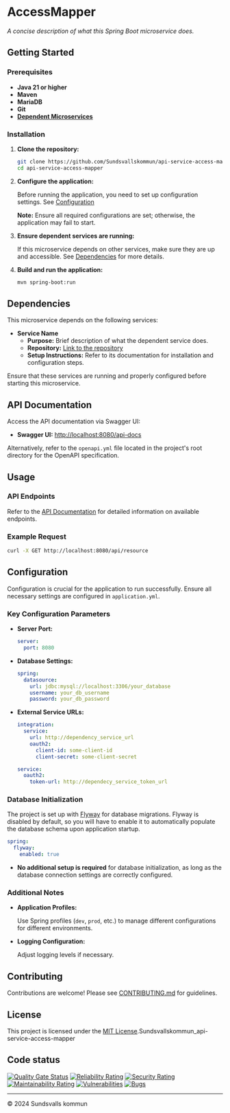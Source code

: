 # AccessMapper

_A concise description of what this Spring Boot microservice does._

## Getting Started

### Prerequisites

- **Java 21 or higher**
- **Maven**
- **MariaDB**
- **Git**
- **[Dependent Microservices](#dependencies)**

### Installation

1. **Clone the repository:**

   ```bash
   git clone https://github.com/Sundsvallskommun/api-service-access-mapper.git
   cd api-service-access-mapper
   ```
2. **Configure the application:**

   Before running the application, you need to set up configuration settings.
   See [Configuration](#Configuration)

   **Note:** Ensure all required configurations are set; otherwise, the application may fail to start.

3. **Ensure dependent services are running:**

   If this microservice depends on other services, make sure they are up and accessible.
   See [Dependencies](#dependencies) for more details.

4. **Build and run the application:**

   ```bash
   mvn spring-boot:run
   ```

## Dependencies

This microservice depends on the following services:

- **Service Name**
  - **Purpose:** Brief description of what the dependent service does.
  - **Repository:** [Link to the repository](https://github.com/Sundsvallskommun/service_name)
  - **Setup Instructions:** Refer to its documentation for installation and configuration steps.

Ensure that these services are running and properly configured before starting this microservice.

## API Documentation

Access the API documentation via Swagger UI:

- **Swagger UI:** [http://localhost:8080/api-docs](http://localhost:8080/api-docs)

Alternatively, refer to the `openapi.yml` file located in the project's root directory for the OpenAPI specification.

## Usage

### API Endpoints

Refer to the [API Documentation](#api-documentation) for detailed information on available endpoints.

### Example Request

```bash
curl -X GET http://localhost:8080/api/resource
```

## Configuration

Configuration is crucial for the application to run successfully. Ensure all necessary settings are configured in
`application.yml`.

### Key Configuration Parameters

- **Server Port:**

  ```yaml
  server:
    port: 8080
  ```
- **Database Settings:**

  ```yaml
  spring:
    datasource:
      url: jdbc:mysql://localhost:3306/your_database
      username: your_db_username
      password: your_db_password
  ```
- **External Service URLs:**

  ```yaml
  integration:
    service:
      url: http://dependency_service_url
      oauth2:
        client-id: some-client-id
        client-secret: some-client-secret

  service:
    oauth2:
      token-url: http://dependecy_service_token_url
  ```

### Database Initialization

The project is set up with [Flyway](https://github.com/flyway/flyway) for database migrations. Flyway is disabled by
default, so you will have to enable it to automatically populate the database schema upon application startup.

```yaml
spring:
  flyway:
    enabled: true
```

- **No additional setup is required** for database initialization, as long as the database connection settings are
  correctly configured.

### Additional Notes

- **Application Profiles:**

  Use Spring profiles (`dev`, `prod`, etc.) to manage different configurations for different environments.

- **Logging Configuration:**

  Adjust logging levels if necessary.

## Contributing

Contributions are welcome! Please
see [CONTRIBUTING.md](https://github.com/Sundsvallskommun/.github/blob/main/.github/CONTRIBUTING.md) for guidelines.

## License

This project is licensed under the [MIT License](LICENSE).Sundsvallskommun_api-service-access-mapper

## Code status

[![Quality Gate Status](https://sonarcloud.io/api/project_badges/measure?project=Sundsvallskommun_api-service-access-mapper&metric=alert_status)](https://sonarcloud.io/summary/overall?id=Sundsvallskommun_api-service-access-mapper)
[![Reliability Rating](https://sonarcloud.io/api/project_badges/measure?project=Sundsvallskommun_api-service-access-mapper&metric=reliability_rating)](https://sonarcloud.io/summary/overall?id=Sundsvallskommun_api-service-access-mapper)
[![Security Rating](https://sonarcloud.io/api/project_badges/measure?project=Sundsvallskommun_api-service-access-mapper&metric=security_rating)](https://sonarcloud.io/summary/overall?id=Sundsvallskommun_api-service-access-mapper)
[![Maintainability Rating](https://sonarcloud.io/api/project_badges/measure?project=Sundsvallskommun_api-service-access-mapper&metric=sqale_rating)](https://sonarcloud.io/summary/overall?id=Sundsvallskommun_api-service-access-mapper)
[![Vulnerabilities](https://sonarcloud.io/api/project_badges/measure?project=Sundsvallskommun_api-service-access-mapper&metric=vulnerabilities)](https://sonarcloud.io/summary/overall?id=Sundsvallskommun_api-service-access-mapper)
[![Bugs](https://sonarcloud.io/api/project_badges/measure?project=Sundsvallskommun_api-service-access-mapper&metric=bugs)](https://sonarcloud.io/summary/overall?id=Sundsvallskommun_api-service-access-mapper)

---

© 2024 Sundsvalls kommun
